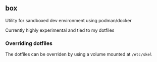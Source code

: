 ## box
Utility for sandboxed dev environment using podman/docker

Currently highly experimental and tied to my dotfiles

### Overriding dotfiles
The dotfiles can be overriden by using a volume mounted at `/etc/skel`
